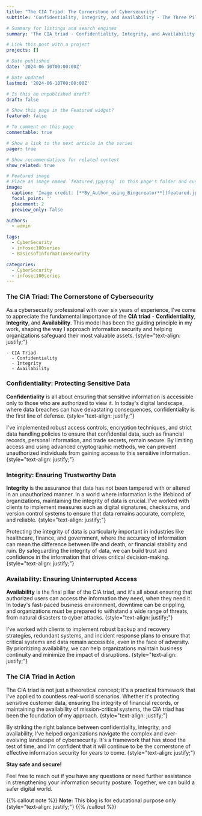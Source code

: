 ```yaml
---
title: "The CIA Triad: The Cornerstone of Cybersecurity"
subtitle: 'Confidentiality, Integrity, and Availability - The Three Pillars of Information Security'

# Summary for listings and search engines
summary: 'The CIA triad - Confidentiality, Integrity, and Availability - is the foundation of effective cybersecurity, ensuring the protection, trustworthiness, and accessibility of an organizations data and systems. By addressing these three pillars, cybersecurity professionals can develop comprehensive strategies to mitigate threats and maintain critical business operations.'

# Link this post with a project
projects: []

# Date published
date: '2024-06-10T00:00:00Z'

# Date updated
lastmod: '2024-06-10T00:00:00Z'

# Is this an unpublished draft?
draft: false

# Show this page in the Featured widget?
featured: false

# To comment on this page
commentable: true

# Show a link to the next article in the series
pager: true

# Show recommendations for related content
show_related: true

# Featured image
# Place an image named `featured.jpg/png` in this page's folder and customize its options here.
image:
  caption: 'Image credit: [**By_Author_using_Bingcreator**](featured.jpg)'
  focal_point: ''
  placement: 2
  preview_only: false

authors:
  - admin

tags:
  - CyberSecurity
  - infosec100series
  - BasicsofInformationSecurity

categories:
  - CyberSecurity
  - infosec100series
---
```



### **The CIA Triad: The Cornerstone of Cybersecurity**

As a cybersecurity professional with over six years of experience, I've come to appreciate the fundamental importance of the **CIA triad** - **Confidentiality**, **Integrity**, and **Availability**. This model has been the guiding principle in my work, shaping the way I approach information security and helping organizations safeguard their most valuable assets.
{style="text-align: justify;"}

```markmap {height="200px"}
- CIA Triad
  - Confidentiality
  - Integrity
  - Availability
```

### **Confidentiality: Protecting Sensitive Data**

**Confidentiality** is all about ensuring that sensitive information is accessible only to those who are authorized to view it. In today's digital landscape, where data breaches can have devastating consequences, confidentiality is the first line of defense.
{style="text-align: justify;"}

I've implemented robust access controls, encryption techniques, and strict data handling policies to ensure that confidential data, such as financial records, personal information, and trade secrets, remain secure. By limiting access and using advanced cryptographic methods, we can prevent unauthorized individuals from gaining access to this sensitive information.
{style="text-align: justify;"}

### **Integrity: Ensuring Trustworthy Data**

**Integrity** is the assurance that data has not been tampered with or altered in an unauthorized manner. In a world where information is the lifeblood of organizations, maintaining the integrity of data is crucial. I've worked with clients to implement measures such as digital signatures, checksums, and version control systems to ensure that data remains accurate, complete, and reliable.
{style="text-align: justify;"}

Protecting the integrity of data is particularly important in industries like healthcare, finance, and government, where the accuracy of information can mean the difference between life and death, or financial stability and ruin. By safeguarding the integrity of data, we can build trust and confidence in the information that drives critical decision-making.
{style="text-align: justify;"}

### **Availability: Ensuring Uninterrupted Access**

**Availability** is the final pillar of the CIA triad, and it's all about ensuring that authorized users can access the information they need, when they need it. In today's fast-paced business environment, downtime can be crippling, and organizations must be prepared to withstand a wide range of threats, from natural disasters to cyber attacks.
{style="text-align: justify;"}

I've worked with clients to implement robust backup and recovery strategies, redundant systems, and incident response plans to ensure that critical systems and data remain accessible, even in the face of adversity. By prioritizing availability, we can help organizations maintain business continuity and minimize the impact of disruptions.
{style="text-align: justify;"}

### **The CIA Triad in Action**

The CIA triad is not just a theoretical concept; it's a practical framework that I've applied to countless real-world scenarios. Whether it's protecting sensitive customer data, ensuring the integrity of financial records, or maintaining the availability of mission-critical systems, the CIA triad has been the foundation of my approach.
{style="text-align: justify;"}

By striking the right balance between confidentiality, integrity, and availability, I've helped organizations navigate the complex and ever-evolving landscape of cybersecurity. It's a framework that has stood the test of time, and I'm confident that it will continue to be the cornerstone of effective information security for years to come.
{style="text-align: justify;"}

**Stay safe and secure!**

Feel free to reach out if you have any questions or need further assistance in strengthening your information security posture. Together, we can build a safer digital world.

{{% callout note %}}
**Note:**
This blog is for educational purpose only
{style="text-align: justify;"}
{{% /callout %}}